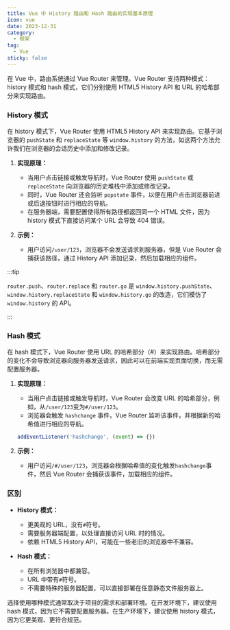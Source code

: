 ```yaml
---
title: Vue 中 History 路由和 Hash 路由的实现基本原理
icon: vue
date: 2023-12-31
category:
  - 框架
tag:
  - Vue
sticky: false
---
```


在 Vue 中，路由系统通过 Vue Router 来管理。Vue Router 支持两种模式：history 模式和 hash 模式，它们分别使用 HTML5 History API 和 URL 的哈希部分来实现路由。

### History 模式

在 history 模式下，Vue Router 使用 HTML5 History API 来实现路由。它基于浏览器的 `pushState` 和 `replaceState` 等 `window.history` 的方法，如这两个方法允许我们在浏览器的会话历史中添加和修改记录。

1. **实现原理：**

   - 当用户点击链接或触发导航时，Vue Router 使用 `pushState` 或 `replaceState` 向浏览器的历史堆栈中添加或修改记录。
   - 同时，Vue Router 还会监听 `popstate` 事件，以便在用户点击浏览器前进或后退按钮时进行相应的导航。
   - 在服务器端，需要配置使得所有路径都返回同一个 HTML 文件，因为 history 模式下直接访问某个 URL 会导致 404 错误。

2. **示例：**
   - 用户访问`/user/123`，浏览器不会发送请求到服务器，但是 Vue Router 会捕获该路径，通过 History API 添加记录，然后加载相应的组件。

:::tip

`router.push`、`router.replace` 和 `router.go` 是 `window.history.pushState`、`window.history.replaceState` 和 `window.history.go` 的改造，它们模仿了 `window.history` 的 API。

:::

### Hash 模式

在 hash 模式下，Vue Router 使用 URL 的哈希部分（#）来实现路由。哈希部分的变化不会导致浏览器向服务器发送请求，因此可以在前端实现页面切换，而无需配置服务器。

1. **实现原理：**

   - 当用户点击链接或触发导航时，Vue Router 会改变 URL 的哈希部分，例如，从`/user/123`变为`#/user/123`。
   - 浏览器会触发 `hashchange` 事件，Vue Router 监听该事件，并根据新的哈希值进行相应的导航。

   ```js
   addEventListener('hashchange', (event) => {})
   ```

2. **示例：**
   - 用户访问`/#/user/123`，浏览器会根据哈希值的变化触发`hashchange`事件，然后 Vue Router 会捕获该事件，加载相应的组件。

### 区别

- **History 模式：**

  - 更美观的 URL，没有`#`符号。
  - 需要服务器端配置，以处理直接访问 URL 时的情况。
  - 依赖 HTML5 History API，可能在一些老旧的浏览器中不兼容。

- **Hash 模式：**
  - 在所有浏览器中都兼容。
  - URL 中带有`#`符号。
  - 不需要特殊的服务器配置，可以直接部署在任意静态文件服务器上。

选择使用哪种模式通常取决于项目的需求和部署环境。在开发环境下，建议使用 hash 模式，因为它不需要配置服务器。在生产环境下，建议使用 history 模式，因为它更美观、更符合规范。
